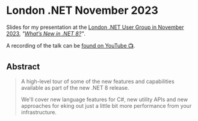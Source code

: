 # London .NET November 2023

Slides for my presentation at the [London .NET User Group in November 2023][london-dotnet],
_"[What’s New in .NET 8?][session]"_.

A recording of the talk can be [found on YouTube 📺][recording].

## Abstract

> A high-level tour of some of the new features and capabilities available as part
> of the new .NET 8 release.
>
> We'll cover new language features for C#, new utility APIs and new approaches for
> eking out just a little bit more performance from your infrastructure.

[london-dotnet]: https://www.meetup.com/london-net-user-group/
[recording]: https://youtu.be/nA2kPF4o3Yc?si=TMlapKGk92kjUDo5
[session]: https://www.meetup.com/london-net-user-group/events/297047971/
